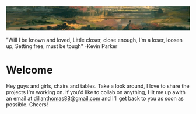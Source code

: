 ![](./abstract2.jpg)


"Will I be known and loved,
Little closer, close enough,
I'm a loser, loosen up,
Setting free, must be tough"
  -Kevin Parker
  
  
# Welcome

Hey guys and girls, chairs and tables. Take a look around, I love to share the projects I'm working on. if you'd like to collab on anything, Hit me up awith an email at dillanthomas88@gmail.com and I'll get back to you as soon as possible. Cheers!

